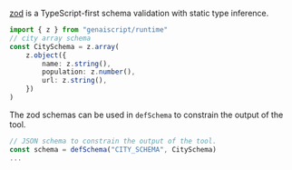 [zod](https://zod.dev/) is a TypeScript-first schema validation with static type inference.

```ts
import { z } from "genaiscript/runtime"
// city array schema
const CitySchema = z.array(
    z.object({
        name: z.string(),
        population: z.number(),
        url: z.string(),
    })
)
```

The zod schemas can be used in `defSchema` to constrain the output of the tool.

```ts
// JSON schema to constrain the output of the tool.
const schema = defSchema("CITY_SCHEMA", CitySchema)
...
```